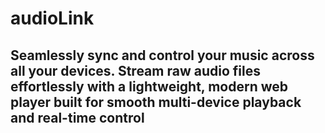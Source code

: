 # audioLink

## Seamlessly sync and control your music across all your devices. Stream raw audio files effortlessly with a lightweight, modern web player built for smooth multi-device playback and real-time control
